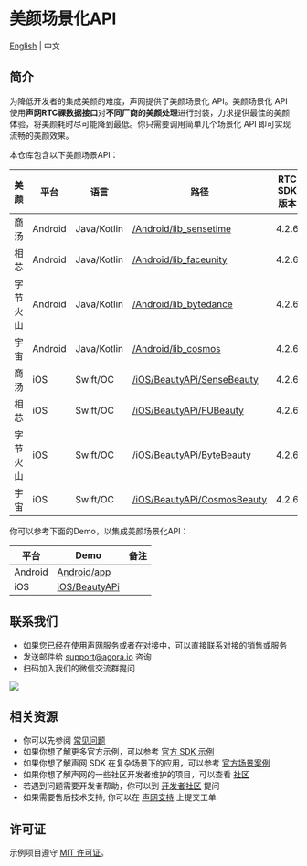 # 美颜场景化API

[English](README.md) | 中文

## 简介

为降低开发者的集成美颜的难度，声网提供了美颜场景化 API。美颜场景化 API 使用**声网RTC祼数据接口**对**不同厂商的美颜处理**进行封装，力求提供最佳的美颜体验，将美颜耗时尽可能降到最低。你只需要调用简单几个场景化 API 即可实现流畅的美颜效果。

本仓库包含以下美颜场景API：

| 美颜   | 平台       | 语言           | 路径                                                         | RTC SDK 版本 | Beauty SDK 版本 |
|------|----------|--------------|------------------------------------------------------------|------------|---------------|
| 商汤   | Android  | Java/Kotlin  | [/Android/lib_sensetime](/Android/lib_sensetime)           | 4.2.6   | 9.3.1         |
| 相芯   | Android  | Java/Kotlin  | [/Android/lib_faceunity](/Android/lib_faceunity)           | 4.2.6   | 8.7.0         |
| 字节火山 | Android  | Java/Kotlin  | [/Android/lib_bytedance](/Android/lib_bytedance)           | 4.2.6   | 4.6.0         |
| 宇宙   | Android  | Java/Kotlin  | [/Android/lib_cosmos](/Android/lib_cosmos)                 | 4.2.6   | 3.7.0         |
| 商汤   | iOS      | Swift/OC     | [/iOS/BeautyAPi/SenseBeauty](/iOS/BeautyAPi/SenseBeauty)   | 4.2.6   | 9.3.1         |
| 相芯   | iOS      | Swift/OC     | [/iOS/BeautyAPi/FUBeauty](/iOS/BeautyAPi/FUBeauty)         | 4.2.6  | 8.7.0         |
| 字节火山 | iOS      | Swift/OC     | [/iOS/BeautyAPi/ByteBeauty](/iOS/BeautyAPi/ByteBeauty)     | 4.2.6   | 4.5.1         |
| 宇宙   | iOS      | Swift/OC     | [/iOS/BeautyAPi/CosmosBeauty](/iOS/BeautyAPi/CosmosBeauty) | 4.2.6   | 3.7.1         |

你可以参考下面的Demo，以集成美颜场景化API：

| 平台      | Demo                   | 备注 |
|---------|------------------------|-------|
| Android | [Android/app](Android) |       |
| iOS     | [iOS/BeautyAPi](iOS)   |       |

## 联系我们

- 如果您已经在使用声网服务或者在对接中，可以直接联系对接的销售或服务
- 发送邮件给 [support@agora.io](mailto:support@agora.io) 咨询
- 扫码加入我们的微信交流群提问

![](https://download.agora.io/demo/release/SDHY_QA.jpg)

## 相关资源

- 你可以先参阅 [常见问题](https://doc.shengwang.cn/faq/list)
- 如果你想了解更多官方示例，可以参考 [官方 SDK 示例](https://github.com/AgoraIO)
- 如果你想了解声网 SDK 在复杂场景下的应用，可以参考 [官方场景案例](https://github.com/AgoraIO-usecase)
- 如果你想了解声网的一些社区开发者维护的项目，可以查看 [社区](https://github.com/AgoraIO-Community)
- 若遇到问题需要开发者帮助，你可以到 [开发者社区](https://rtcdeveloper.com/) 提问
- 如果需要售后技术支持, 你可以在 [声网支持](https://ticket.shengwang.cn/form) 上提交工单

## 许可证

示例项目遵守 [MIT 许可证](LICENSE)。

